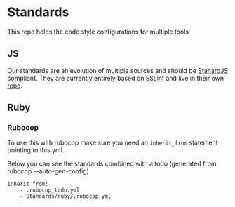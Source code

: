 # Standards

This repo holds the code style configurations for multiple tools

## JS
Our standards are an evolution of multiple sources and should be [StanardJS](http://standardjs.com/index.html) compliant.
They are currently entirely based on [ESLint](http://eslint.org/) and live in their own [repo](https://github.com/BublTechnology/eslint-config-bubl).

## Ruby

### Rubocop
To use this with rubocop make sure you need an `inherit_from` statement pointing to this yml.

Below you can see the standards combined with a todo (generated from rubocop --auto-gen-config)
```
inherit_from:
    - .rubocop_todo.yml
    - Standards/ruby/.rubocop.yml
```

